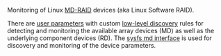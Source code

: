 Monitoring of Linux [MD-RAID](https://raid.wiki.kernel.org) devices (aka Linux
Software RAID).

There are [user parameters](#userparameters) with custom [low-level
discovery](https://www.zabbix.com/documentation/3.0/manual/discovery/low_level_discovery)
rules for detecting and monitoring the available array devices (MD) as well as
the underlying component devices (RD). The [sysfs md
interface](https://www.kernel.org/doc/html/latest/admin-guide/md.html#md-devices-in-sysfs)
is used for discovery and monitoring of the device parameters.
